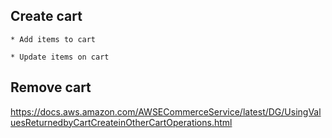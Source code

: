## Create cart

    * Add items to cart

    * Update items on cart

## Remove cart

https://docs.aws.amazon.com/AWSECommerceService/latest/DG/UsingValuesReturnedbyCartCreateinOtherCartOperations.html